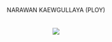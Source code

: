 <html> 
<head> 
</head> 
<body> 
  <CENTER> NARAWAN KAEWGULLAYA (PLOY) <CENTER> <br> 
   <br> 
<CENTER><img border="0" src="http://www.mx7.com/i/18a/7oNslk.jpg" /><CENTER>
</html>
